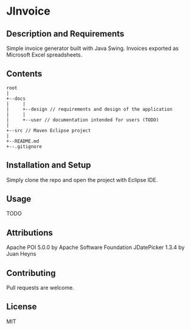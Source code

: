 # JInvoice
## Description and Requirements
Simple invoice generator built with Java Swing. Invoices exported as Microsoft Excel spreadsheets.

## Contents
```
root
|
+--docs
|     |
|     +--design // requirements and design of the application
|     |
|     +--user // documentation intended for users (TODO)
|
+--src // Maven Eclipse project
|
+--README.md
+--.gitignore
```

## Installation and Setup
Simply clone the repo and open the project with Eclipse IDE.

## Usage
TODO

## Attributions
Apache POI 5.0.0 by Apache Software Foundation
JDatePicker 1.3.4 by Juan Heyns

## Contributing
Pull requests are welcome.

## License
MIT